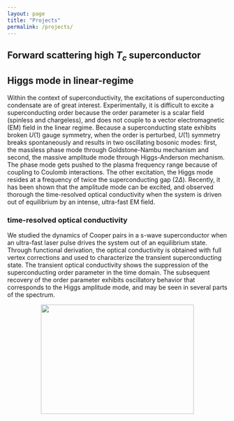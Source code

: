 ```yaml
---
layout: page
title: "Projects"
permalink: /projects/
---
```



## Forward scattering high $T_c$ superconductor


## Higgs mode in linear-regime
Within the context of superconductivity, the excitations of superconducting condensate are of great interest.
Experimentally, it is difficult to excite a superconducting order because the order parameter is a scalar field
(spinless and chargeless), and does not couple to a vector electromagnetic (EM) field in the linear regime.
Because a superconducting state exhibits broken $U(1)$ gauge symmetry, when the order is perturbed, $U(1)$
symmetry breaks spontaneously and results in two oscillating bosonic modes: first, the massless phase mode through
Goldstone-Nambu mechanism and second, the massive amplitude mode through Higgs-Anderson mechanism. The phase mode gets
pushed to the plasma frequency range because of coupling to Coulomb interactions. The other excitation, the Higgs mode
resides at a frequency of twice the superconducting gap ($2\Delta$). Recently, it has been shown that the amplitude
mode can be excited, and observed thorough the time-resolved optical conductivity when the system is driven out of equilibrium 
by an intense, ultra-fast EM field.

### time-resolved optical conductivity
We studied the dynamics of Cooper pairs in a s-wave superconductor when an ultra-fast laser pulse drives the system out of an equilibrium state. Through functional derivation, the optical conductivity is obtained with full
vertex corrections and used to characterize the transient superconducting
state. The transient optical conductivity shows the suppression of the
superconducting order parameter in the time domain. The subsequent recovery
of the order parameter exhibits oscillatory behavior that corresponds to the
Higgs amplitude mode, and may be seen in several parts of the spectrum.

<p align="center">
<img height="250" width="350" src="../images/higgs_pp.jpg">
</p>


